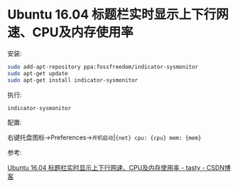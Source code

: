 # Ubuntu 16.04 标题栏实时显示上下行网速、CPU及内存使用率

安装:

```bash
sudo add-apt-repository ppa:fossfreedom/indicator-sysmonitor
sudo apt-get update
sudo apt-get install indicator-sysmonitor
```

执行:

```bash
indicator-sysmonitor
```

配置:

右键托盘图标->Preferences->`开机启动`|`{net} cpu: {cpu} mem: {mem}`

参考:

[Ubuntu 16.04 标题栏实时显示上下行网速、CPU及内存使用率 - tasty - CSDN博客]

[Ubuntu 16.04 标题栏实时显示上下行网速、CPU及内存使用率 - tasty - CSDN博客]:(https://blog.csdn.net/bfboys/article/details/52452059)

